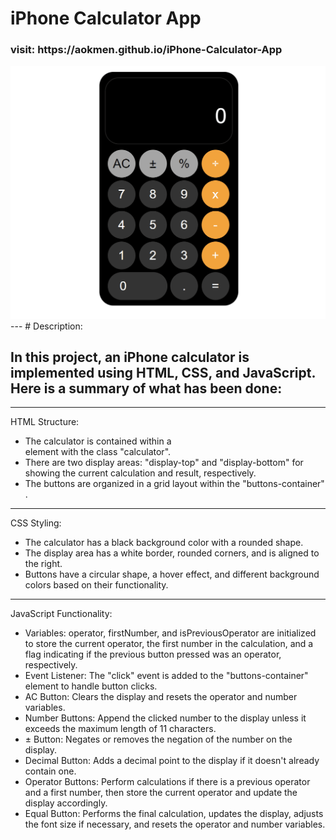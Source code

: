 # iPhone Calculator App

<h3>visit: https://aokmen.github.io/iPhone-Calculator-App </h3>
<img alt="alt_text" src="./cal.gif"/>
---
# Description:

## In this project, an iPhone calculator is implemented using HTML, CSS, and JavaScript. Here is a summary of what has been done:
---
HTML Structure:

* The calculator is contained within a <div> element with the class "calculator".
* There are two display areas: "display-top" and "display-bottom" for showing the current calculation and result, respectively.
* The buttons are organized in a grid layout within the "buttons-container" <div>.
---
CSS Styling:

* The calculator has a black background color with a rounded shape.
* The display area has a white border, rounded corners, and is aligned to the right.
* Buttons have a circular shape, a hover effect, and different background colors based on their functionality.
---
JavaScript Functionality:

* Variables: operator, firstNumber, and isPreviousOperator are initialized to store the current operator, the first number in the calculation, and a flag indicating if the previous button pressed was an operator, respectively.
* Event Listener: The "click" event is added to the "buttons-container" element to handle button clicks.
* AC Button: Clears the display and resets the operator and number variables.
* Number Buttons: Append the clicked number to the display unless it exceeds the maximum length of 11 characters.
* ± Button: Negates or removes the negation of the number on the display.
* Decimal Button: Adds a decimal point to the display if it doesn't already contain one.
* Operator Buttons: Perform calculations if there is a previous operator and a first number, then store the current operator and update the display accordingly.
* Equal Button: Performs the final calculation, updates the display, adjusts the font size if necessary, and resets the operator and number variables.
